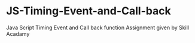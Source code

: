 # JS-Timing-Event-and-Call-back
Java Script Timing Event and Call back function Assignment given by Skill Acadamy 
